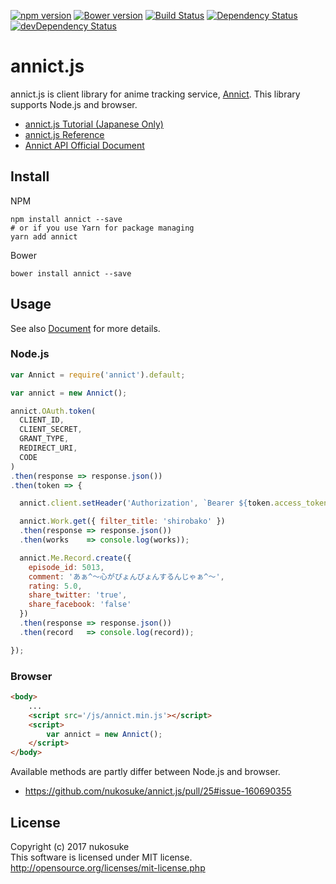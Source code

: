 [![npm version](https://badge.fury.io/js/annict.svg)](https://badge.fury.io/js/annict)
[![Bower version](https://badge.fury.io/bo/annict.svg)](https://badge.fury.io/bo/annict)
[![Build Status](https://travis-ci.org/nukosuke/annict.js.svg?branch=develop)](https://travis-ci.org/nukosuke/annict.js)
[![Dependency Status](https://david-dm.org/nukosuke/annict.js.svg)](https://david-dm.org/nukosuke/annict.js)
[![devDependency Status](https://david-dm.org/nukosuke/annict.js/dev-status.svg)](https://david-dm.org/nukosuke/annict.js#info=devDependencies)

# annict.js
annict.js is client library for anime tracking service, [Annict](https://annict.com/). This library supports Node.js and browser.

- [annict.js Tutorial (Japanese Only)](http://qiita.com/nukosuke/items/eb4829de5a0497bd43c2)
- [annict.js Reference](https://nukosuke.github.io/annict.js/)
- [Annict API Official Document](https://docs.annict.com/)

## Install

NPM
```
npm install annict --save
# or if you use Yarn for package managing
yarn add annict
```

Bower
```
bower install annict --save
```

## Usage
See also [Document](http://qiita.com/nukosuke/items/eb4829de5a0497bd43c2) for more details.

### Node.js

```js
var Annict = require('annict').default;

var annict = new Annict();

annict.OAuth.token(
  CLIENT_ID,
  CLIENT_SECRET,
  GRANT_TYPE,
  REDIRECT_URI,
  CODE
)
.then(response => response.json())
.then(token => {

  annict.client.setHeader('Authorization', `Bearer ${token.access_token}`);

  annict.Work.get({ filter_title: 'shirobako' })
  .then(response => response.json())
  .then(works    => console.log(works));

  annict.Me.Record.create({
    episode_id: 5013,
    comment: 'あぁ^～心がぴょんぴょんするんじゃぁ^～',
    rating: 5.0,
    share_twitter: 'true',
    share_facebook: 'false'
  })
  .then(response => response.json())
  .then(record   => console.log(record));

});
```

### Browser

```html
<body>
    ...
    <script src='/js/annict.min.js'></script>
    <script>
        var annict = new Annict();
    </script>
</body>
```

Available methods are partly differ between Node.js and browser.
- https://github.com/nukosuke/annict.js/pull/25#issue-160690355

## License
Copyright (c) 2017 nukosuke  
This software is licensed under MIT license.
http://opensource.org/licenses/mit-license.php

